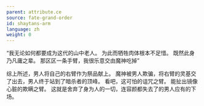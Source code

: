 ```yaml
---
parent: attribute.ce
source: fate-grand-order
id: shaytans-arm
language: zh
weight: 0
---
```


“我无论如何都要成为这代的山中老人。
为此而牺牲肉体根本不足惜。
既然此身乃凡庸之辈。
那区区一条手臂，我很乐意交由魔神吃掉”

综上所述，男人将自己的右臂作为祭品献上。
魔神被男人欺骗，将右臂的灵基交了出去，男人终于站到了暗杀者的顶峰。
看吧，这可怕的诅咒之臂。
能扯出镜像心脏的欺瞒之臂。
这就是舍弃了身为人的一切，连容颜都失去了的男人应有的下场。
